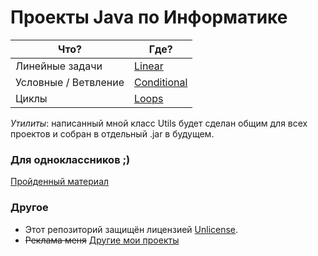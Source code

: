 # Проекты Java по Информатике

Что? | Где?
----|----
Линейные задачи | [Linear](https://github.com/yaBobJonez/Homework/tree/master/Linear/src)
Условные / Ветвление | [Conditional](https://github.com/yaBobJonez/Homework/tree/master/Conditional/src)
Циклы | [Loops](https://github.com/yaBobJonez/Homework/tree/master/Loops/src)

_Утилиты_: написанный мной класс Utils будет сделан общим для всех проектов и собран в отдельный .jar в будущем.

### Для одноклассников ;)

[Пройденный материал](https://github.com/yaBobJonez/Homework/wiki)

### Другое

- Этот репозиторий защищён лицензией [Unlicense](https://github.com/yaBobJonez/Homework/blob/master/LICENSE).
- ~~Реклама меня~~ [Другие мои проекты](https://github.com/yaBobJonez?tab=repositories)
